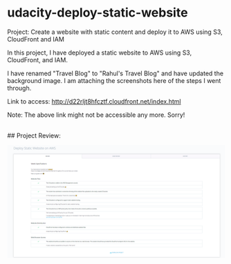 <h1>udacity-deploy-static-website</h1>

Project: Create a website with static content and deploy it to AWS using S3, CloudFront and IAM

In this project, I have deployed a static website to AWS using S3, CloudFront, and IAM.

I have renamed "Travel Blog" to "Rahul's Travel Blog" and have updated the background image. I am attaching the screenshots here of the steps I went through.

Link to access: http://d22rljt8hfcztf.cloudfront.net/index.html

Note: The above link might not be accessible any more. Sorry!

<br>
## Project Review:

![Alt text](/Project/images/review.PNG "Project Review")

<br>
